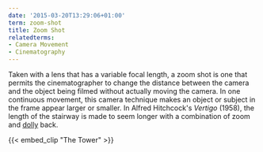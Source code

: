 ```yaml
---
date: '2015-03-20T13:29:06+01:00'
term: zoom-shot
title: Zoom Shot
relatedterms:
- Camera Movement
- Cinematography
---
```


Taken with a lens that has a variable focal length, a zoom shot is one
that permits the cinematographer to change the distance between the
camera and the object being filmed without actually moving the
camera. <!--more-->In one continuous movement, this camera technique makes an
object or subject in the frame appear larger or smaller. In Alfred
Hitchcock's <i>Vertigo</i> (1958), the length of the stairway is made to seem
longer with a combination of zoom and [dolly](../dolly/) back.

{{< embed_clip "The Tower" >}}